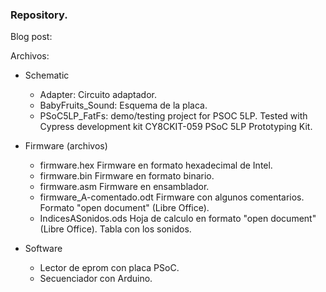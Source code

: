 ### Repository. ###
Blog post:

Archivos:

* Schematic
	* Adapter: Circuito adaptador.
	* BabyFruits_Sound: Esquema de la placa.
	* PSoC5LP_FatFs: demo/testing project for PSOC 5LP. Tested with Cypress development kit CY8CKIT-059 PSoC 5LP Prototyping Kit.

* Firmware (archivos)
	* firmware.hex			Firmware en formato hexadecimal de Intel.
	* firmware.bin  		Firmware en formato binario.
	* firmware.asm  		Firmware en ensamblador.
	* firmware_A-comentado.odt	Firmware con algunos comentarios. Formato "open document" (Libre Office).
	* IndicesASonidos.ods		Hoja de calculo en formato "open document" (Libre Office). Tabla con los sonidos.

* Software
	* Lector de eprom con placa PSoC.
	* Secuenciador con Arduino.
